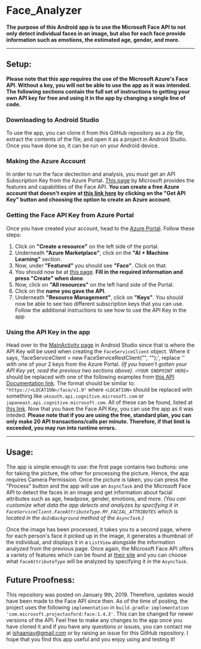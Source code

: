 # Face_Analyzer
**The purpose of this Android app is to use the Microsoft Face API to not only detect individual faces in an image, but also for each face provide information such as emotions, the estimated age, gender, and more.**

_____
## Setup:
**Please note that this app requires the use of the Microsoft Azure's Face API. Without a key, you will not be able to use the app as it was intended. The following sections contain the full set of instructions to getting your own API key for free and using it in the app by changing a single line of code.**
### Downloading to Android Studio
To use the app, you can clone it from this GitHub repository as a zip file, extract the contents of the file, and open it as a project in Android Studio. Once you have done so, it can be run on your Android device.
### Making the Azure Account
In order to run the face dectection and analysis, you must get an API Subscription Key from the Azure Portal. [This page](https://azure.microsoft.com/en-us/services/cognitive-services/face/) by Microsoft provides the features and capabilities of the Face API. **You can create a free Azure account that doesn't expire at [this link here](https://azure.microsoft.com/en-us/try/cognitive-services/?api=face-api) by clicking on the "Get API Key" button and choosing the option to create an Azure account**. 
### Getting the Face API Key from Azure Portal
Once you have created your account, head to the [Azure Portal](https://portal.azure.com/#home). Follow these steps:
1. Click on **"Create a resource"** on the left side of the portal.
2. Underneath **"Azure Marketplace"**, click on the **"AI + Machine Learning"** section. 
3. Now, under **"Featured"** you should see **"Face"**. Click on that.
4. You should now be at [this page](https://portal.azure.com/#create/Microsoft.CognitiveServicesFace). **Fill in the required information and press "Create" when done**.
5. Now, click on **"All resources"** on the left hand side of the Portal.
6. Click on the **name you gave the API**.
7. Underneath **"Resource Management"**, click on **"Keys"**.
You should now be able to see two different subscription keys that you can use. Follow the additional instructions to see how to use the API Key in the app
### Using the API Key in the app
Head over to the [MainActivity page](https://github.com/ishaanjav/Face_Analyzer/blob/master/app/src/main/java/com/example/anany/emotionrecognition/MainActivity.java) in Android Studio since that is where the API Key will be used when creating the `FaceServiceClient` object. Where it says, 'faceServiceClient = new FaceServiceRestClient("<YOUR ENDPOINT HERE>", "<YOUR API SUBSCRIPTION KEY>");', replace '<YOUR API SUBSCRIPTION KEY>' with one of your 2 keys from the Azure Portal. *(If you haven't gotten your API Key yet, read the previous two sections above)*. `<YOUR ENDPOINT HERE>` should be replaced with one of the following examples from [this API Documentation link](https://westus.dev.cognitive.microsoft.com/docs/services/563879b61984550e40cbbe8d/operations/563879b61984550f30395236). The format should be similar to: `"https://<LOCATION>/face/v1.0"` where `<LOCATION>` should be replaced with something like `uksouth.api.cognitive.microsoft.com` or `japaneast.api.cognitive.microsoft.com`. All of these can be found, listed at [this link](https://westus.dev.cognitive.microsoft.com/docs/services/563879b61984550e40cbbe8d/operations/563879b61984550f30395236).
Now that you have the Face API Key, you can use the app as it was inteded. **Please note that if you are using the free, standard plan, you can only make 20 API transactions/calls per minute. Therefore, if that limit is exceeded, you may run into runtime errors.**
_____
## Usage:
The app is simple enough to use: the first page contains two buttons: one for taking the picture, the other for processing the picture. Hence, the app requires Camera Permission. Once the picture is taken, you can press the "Process" button and the app will use an `AsyncTask` and the Microsoft Face API to detect the faces in an image and get information about facial attributes such as age, headpose, gender, emotions, and more. *(You can customize what data the app detects and analyzes by specifying it in `FaceServiceClient.FaceAttributeType.MY_FACIAL_ATTRIBUTES` which is located in the `doInBackground` method of the `AsyncTask`.)*
  
Once the image has been processed, it takes you to a second page, where for each person's face it picked up in the image, it generates a thumbnail of the individual, and displays it in a `ListView` alongside the information analyzed from the previous page. Once again, the Microsoft Face API offers a variety of features which can be found at [their site](https://azure.microsoft.com/en-us/services/cognitive-services/face/) and you can choose what `FaceAttributeType` will be analyzed by specifying it in the `AsyncTask`.

## Future Proofness:
This repository was posted on January 9th, 2019. Therefore, updates would have been made to the Face API since then. As of the time of posting, the project uses the following `implementation` in `build.gradle`: `implementation 'com.microsoft.projectoxford:face:1.4.3'`. This can be changed for newer versions of the API. 
Feel free to make any changes to the app once you have cloned it and if you have any questions or issues, you can contact me at ishaanjav@gmail.com or by raising an issue for this GitHub repository. I hope that you find this app useful and you enjoy using and testing it!
